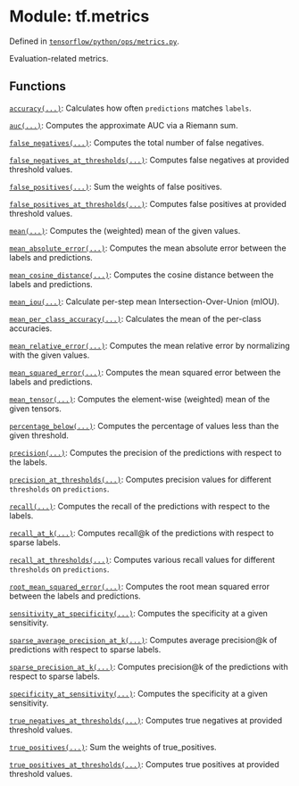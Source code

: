 <div itemscope itemtype="http://developers.google.com/ReferenceObject">
<meta itemprop="name" content="tf.metrics" />
</div>

# Module: tf.metrics



Defined in [`tensorflow/python/ops/metrics.py`](https://www.tensorflow.org/code/tensorflow/python/ops/metrics.py).

Evaluation-related metrics.


## Functions

[`accuracy(...)`](../tf/metrics/accuracy.md): Calculates how often `predictions` matches `labels`.

[`auc(...)`](../tf/metrics/auc.md): Computes the approximate AUC via a Riemann sum.

[`false_negatives(...)`](../tf/metrics/false_negatives.md): Computes the total number of false negatives.

[`false_negatives_at_thresholds(...)`](../tf/metrics/false_negatives_at_thresholds.md): Computes false negatives at provided threshold values.

[`false_positives(...)`](../tf/metrics/false_positives.md): Sum the weights of false positives.

[`false_positives_at_thresholds(...)`](../tf/metrics/false_positives_at_thresholds.md): Computes false positives at provided threshold values.

[`mean(...)`](../tf/metrics/mean.md): Computes the (weighted) mean of the given values.

[`mean_absolute_error(...)`](../tf/metrics/mean_absolute_error.md): Computes the mean absolute error between the labels and predictions.

[`mean_cosine_distance(...)`](../tf/metrics/mean_cosine_distance.md): Computes the cosine distance between the labels and predictions.

[`mean_iou(...)`](../tf/metrics/mean_iou.md): Calculate per-step mean Intersection-Over-Union (mIOU).

[`mean_per_class_accuracy(...)`](../tf/metrics/mean_per_class_accuracy.md): Calculates the mean of the per-class accuracies.

[`mean_relative_error(...)`](../tf/metrics/mean_relative_error.md): Computes the mean relative error by normalizing with the given values.

[`mean_squared_error(...)`](../tf/metrics/mean_squared_error.md): Computes the mean squared error between the labels and predictions.

[`mean_tensor(...)`](../tf/metrics/mean_tensor.md): Computes the element-wise (weighted) mean of the given tensors.

[`percentage_below(...)`](../tf/metrics/percentage_below.md): Computes the percentage of values less than the given threshold.

[`precision(...)`](../tf/metrics/precision.md): Computes the precision of the predictions with respect to the labels.

[`precision_at_thresholds(...)`](../tf/metrics/precision_at_thresholds.md): Computes precision values for different `thresholds` on `predictions`.

[`recall(...)`](../tf/metrics/recall.md): Computes the recall of the predictions with respect to the labels.

[`recall_at_k(...)`](../tf/metrics/recall_at_k.md): Computes recall@k of the predictions with respect to sparse labels.

[`recall_at_thresholds(...)`](../tf/metrics/recall_at_thresholds.md): Computes various recall values for different `thresholds` on `predictions`.

[`root_mean_squared_error(...)`](../tf/metrics/root_mean_squared_error.md): Computes the root mean squared error between the labels and predictions.

[`sensitivity_at_specificity(...)`](../tf/metrics/sensitivity_at_specificity.md): Computes the specificity at a given sensitivity.

[`sparse_average_precision_at_k(...)`](../tf/metrics/sparse_average_precision_at_k.md): Computes average precision@k of predictions with respect to sparse labels.

[`sparse_precision_at_k(...)`](../tf/metrics/sparse_precision_at_k.md): Computes precision@k of the predictions with respect to sparse labels.

[`specificity_at_sensitivity(...)`](../tf/metrics/specificity_at_sensitivity.md): Computes the specificity at a given sensitivity.

[`true_negatives_at_thresholds(...)`](../tf/metrics/true_negatives_at_thresholds.md): Computes true negatives at provided threshold values.

[`true_positives(...)`](../tf/metrics/true_positives.md): Sum the weights of true_positives.

[`true_positives_at_thresholds(...)`](../tf/metrics/true_positives_at_thresholds.md): Computes true positives at provided threshold values.

